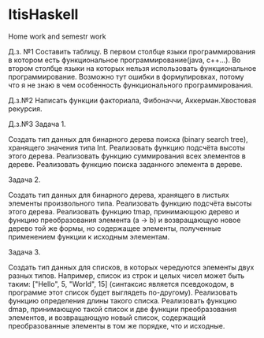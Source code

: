 # ItisHaskell

Home work and semestr work

Д.з. №1
Составить таблицу. В первом столбце языки программирования в котором есть функциональное программирование(java, c++...). Во втором столбце языки на которых нельзя использовать функциональное программирование. Возможно тут ошибки в формулировках, потому что я не знаю в чем особенность функционального программирования.

Д.з.№2
Написать функции факториала, Фибоначчи, Аккерман.Хвостовая рекурсия.


Д.з.№3
Задача 1.

Создать тип данных для бинарного дерева поиска (binary search tree), хранящего значения типа Int.
Реализовать функцию подсчёта высоты этого дерева.
Реализовать функцию суммирования всех элементов в дереве.
Реализовать функцию поиска заданного элемента в дереве.

Задача 2.

Создать тип данных для бинарного дерева, хранящего в листьях элементы произвольного типа.
Реализовать функцию подсчёта высоты этого дерева.
Реализовать функцию tmap, принимающюю дерево и функцию преобразования элемента (a -> b) и возвращающую новое дерево той же формы, но содержащее элементы, полученные применением функции к исходным элементам.

Задача 3.

Создать тип данных для списков, в которых чередуются элементы двух разных типов. Например, список из строк и целых чисел может быть таким: ["Hello", 5, "World", 15] (синтаксис является псевдокодом, в программе этот список будет выглядеть по-другому).
Реализовать функцию определения длины такого списка.
Реализовать функцию dmap, принимающую такой список и две функции преобразования элементов, и возвращающую новый список, содержащий преобразованные элементы в том же порядке, что и исходные.


